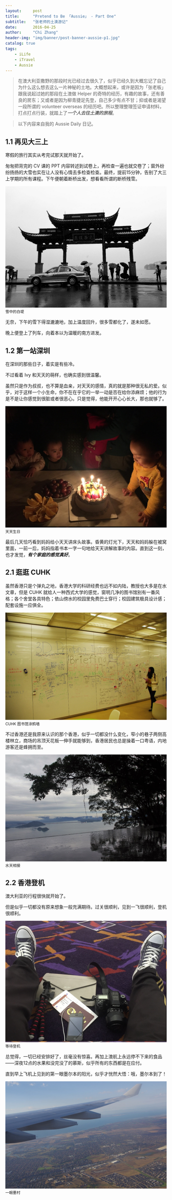 ```yaml
---
layout:     post
title:      "Pretend to Be 「Aussie」 - Part One"
subtitle:   "张老师的土澳游记"
date:       2016-04-25
author:     "Chi Zhang"
header-img: "img/banner/post-banner-aussie-p1.jpg"
catalog: true
tags:
    - iLife
    - iTravel
    - Aussie
---
```


> 在澳大利亚撒野的那段时光已经过去很久了，似乎已经久到大概忘记了自己为什么这么想去这么一片神秘的土地。大概想起来，或许是因为「张老板」跟我说起过她的那段在土澳做 Helper 的奇特的经历，有趣的故事，还有善良的房东；又或者是因为柳青捷足先登，自己多少有点不甘；抑或者是渴望一段所谓的 volunteer overseas 的经历吧。所以整理整理签证申请材料，打点打点行装，就踏上了***一个人去往土澳的旅程***。

> 以下内容来自我的 Aussie Daily 日记。

## 1.1 再见大三上

寒假的旅行其实从考完试那天就开始了。

匆匆把背完的 CV 课的 PPT 内容转述到试卷上，再检查一遍也就交卷了；窗外纷纷扬扬的大雪也实在让人没有心情去多检查检查。最终，提前15分钟，告别了大三上学期的所有课程。下午便朝着断桥出发，想看看所谓的断桥残雪。

![West-Lake-Snow](/img/in-post/aussie/1.1.jpg)
<small class="img-hint">雪中的白堤</small>

无奈，下午的雪下得湿漉漉地，加上温度回升，很多雪都化了，遂未如愿。

晚上便登上了列车，向着本以为温暖的南方进发。

## 1.2 第一站深圳

在深圳的那些日子，着实是有些冷。

不过看着 Ivy 和天天的萌样，也确实感到很温馨。

虽然只是作为叔叔，也不算是血亲，对天天的感情，真的就是那种很无私的爱。似乎，对于这样一个小生命，你不在在乎它的一举一动是否在给你添麻烦；他的行为是不是让你感觉到很脏或者很恶心。只是觉得，他能开开心心长大，那也就够了。

![B-day](/img/in-post/aussie/1.2.jpg)
<small class="img-hint">天天生日</small>

最后几天恰巧看到妈妈给小天天讲床头故事。昏黄的灯光下，天天和妈妈躲在被窝里面，一前一后，妈妈指着书本一字一句地给天天讲解故事的内容。直到这一刻，也才发觉，***有个家庭的感觉真好***。

## 2.1 逛逛 CUHK

虽然香港只是个弹丸之地，香港大学的科研经费也远不如内陆，教授也大多是在水文章，但是 CUHK 就给人一种西式大学的感觉，窗明几净的图书馆别有一番风格；各个舍堂各具特色；依山傍水的校园里免费巴士穿行；校园建筑极具设计感；配套设施一应俱全。

![Lib-CUHK](/img/in-post/aussie/2.1.1.jpg)
<small class="img-hint">CUHK 图书馆涂鸦墙</small> 

不过香港还是我原来认识的那个香港，似乎一切都没什么变化，窄小的巷子两侧高楼林立，商场的吊顶天花板一伸手就能够到，香港居民也总是操着一口粤语，内地游客还是蜂拥而至。

![Corner-CUHK](/img/in-post/aussie/2.1.2.jpg)
<small class="img-hint">水天相接</small>

## 2.2 香港登机

澳大利亚的行程很快就开始了。

但是似乎一切都没有原来想象一般充满期待。过关很顺利，见到一飞很顺利，登机很顺利。

![Boarding](/img/in-post/aussie/2.2.1.jpg)
<small class="img-hint">等待登机</small>

总觉得，一切已经安排好了，丝毫没有惊喜。再加上澳航上永远停不下来的食品——深夜12点的水果和没完没了的慕斯，似乎所有的东西都是在应付。

直到早上飞机上见到的第一眼墨尔本的阳光，似乎才恍然大悟：哦，墨尔本到了！

![Mel-First-Sight](/img/in-post/aussie/2.2.2.jpg)
<small class="img-hint">一眼墨村</small>
